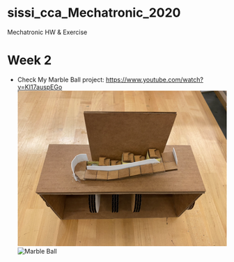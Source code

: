 # sissi_cca_Mechatronic_2020
Mechatronic HW &amp; Exercise

# Week 2
- Check My Marble Ball project: https://www.youtube.com/watch?v=KI17auspEGo
![Marble Ball](/image/MarbleBall1.png)
![Marble Ball](/image/MarbleBall2.png)
